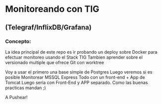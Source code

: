 # Monitoreando con TIG 
## (Telegraf/InflixDB/Grafana)
### Concepto:
La idea principal de este repo es ir probando un deploy sobre Docker para efectuar monitoreo usando el Stack TIG
Tambien aprender sobre el versionado multiple que ofrece Git con worktree

Voy a usar el primero una base simple de Postgres
Luego veremos si es posible Monitorear MSSQL Express
Todo con un front-end + App de Tomcat
Luego seria con Front-End y APP separado. Como las buenas practicas mandan ;)

A Pushear!